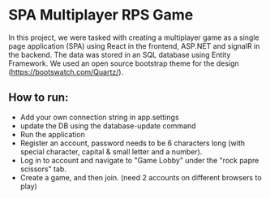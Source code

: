 # SPA Multiplayer RPS Game

In this project, we were tasked with creating a multiplayer game as a single page application (SPA) using React in the frontend, ASP.NET and signalR in the backend. The data was stored in an SQL database using Entity Framework.
We used an open source bootstrap theme for the design (https://bootswatch.com/Quartz/).

## How to run:
* Add your own connection string in app.settings
* update the DB using the database-update command
* Run the application
* Register an account, password needs to be 6 characters long (with special character, capital & small letter and a number).
* Log in to account and navigate to "Game Lobby" under the "rock papre scissors" tab.
* Create a game, and then join. (need 2 accounts on different browsers to play) 
